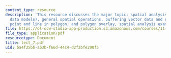 ```yaml
---
content_type: resource
description: 'This resource discusses the major topic: spatial analysis (using vector-based
  data models), general spatial operations, buffering vector data and raster data,
  point and line in polygon, and polygon overlay, spatial analysis example.'
file: https://ol-ocw-studio-app-production.s3.amazonaws.com/courses/11-520-a-workshop-on-geographic-information-systems-fall-2005/ba4f25bbab3bf66d44c4d2f2bfe290f5_lect_7.pdf
file_type: application/pdf
resourcetype: Document
title: lect_7.pdf
uid: ba4f25bb-ab3b-f66d-44c4-d2f2bfe290f5
---
```

